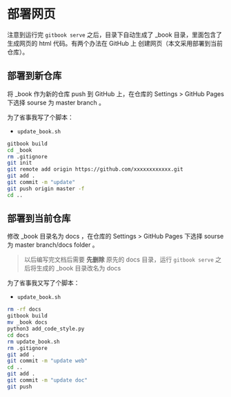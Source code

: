 # 部署网页

注意到运行完 `gitbook serve` 之后，目录下自动生成了 \_book 目录，里面包含了生成网页的 html 代码。有两个办法在 GitHub 上 创建网页（本文采用部署到当前仓库）。

## 部署到新仓库

将 \_book 作为新的仓库 push 到 GitHub 上，在仓库的 Settings > GitHub Pages 下选择 sourse 为 master branch 。

为了省事我写了个脚本：

- `update_book.sh`

```sh
gitbook build
cd _book
rm .gitignore
git init
git remote add origin https://github.com/xxxxxxxxxxxx.git
git add .
git commit -m "update"
git push origin master -f
cd ..
```

## 部署到当前仓库

修改 \_book 目录名为 docs ，在仓库的 Settings > GitHub Pages 下选择 sourse 为 master branch/docs folder 。

> 以后编写完文档后需要 **先删除** 原先的 docs 目录，运行 `gitbook serve` 之后将生成的 \_book 目录改名为 docs

为了省事我又写了个脚本：

- `update_book.sh`

```sh
rm -rf docs
gitbook build
mv _book docs
python3 add_code_style.py
cd docs
rm update_book.sh
rm .gitignore
git add .
git commit -m "update web"
cd ..
git add .
git commit -m "update doc"
git push
```
